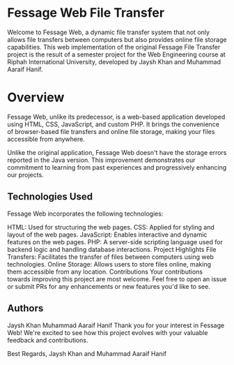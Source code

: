# Fessage Web File Transfer
Welcome to Fessage Web, a dynamic file transfer system that not only allows file transfers between computers but also provides online file storage capabilities. This web implementation of the original Fessage File Transfer project is the result of a semester project for the Web Engineering course at Riphah International University, developed by Jaysh Khan and Muhammad Aaraif Hanif.

# Overview
Fessage Web, unlike its predecessor, is a web-based application developed using HTML, CSS, JavaScript, and custom PHP. It brings the convenience of browser-based file transfers and online file storage, making your files accessible from anywhere.

Unlike the original application, Fessage Web doesn't have the storage errors reported in the Java version. This improvement demonstrates our commitment to learning from past experiences and progressively enhancing our projects.

## Technologies Used
Fessage Web incorporates the following technologies:

HTML: Used for structuring the web pages.
CSS: Applied for styling and layout of the web pages.
JavaScript: Enables interactive and dynamic features on the web pages.
PHP: A server-side scripting language used for backend logic and handling database interactions.
Project Highlights
File Transfers: Facilitates the transfer of files between computers using web technologies.
Online Storage: Allows users to store files online, making them accessible from any location.
Contributions
Your contributions towards improving this project are most welcome. Feel free to open an issue or submit PRs for any enhancements or new features you'd like to see.

## Authors
Jaysh Khan
Muhammad Aaraif Hanif
Thank you for your interest in Fessage Web! We're excited to see how this project evolves with your valuable feedback and contributions.

Best Regards,
Jaysh Khan and Muhammad Aaraif Hanif
